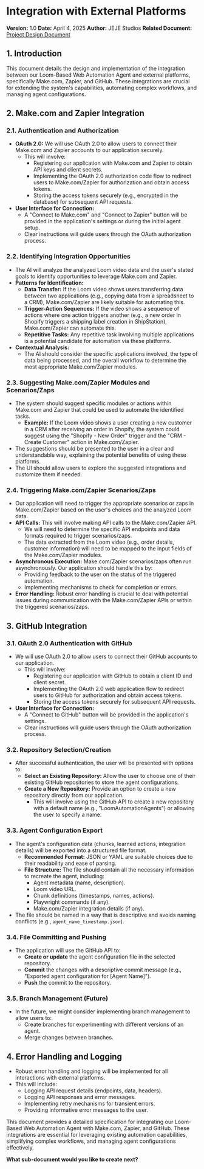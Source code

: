 # Integration with External Platforms

**Version:** 1.0
**Date:** April 4, 2025
**Author:** JEJE Studios
**Related Document:** [Project Design Document](./README.md)

## 1. Introduction

This document details the design and implementation of the integration between our Loom-Based Web Automation Agent and external platforms, specifically Make.com, Zapier, and GitHub. These integrations are crucial for extending the system's capabilities, automating complex workflows, and managing agent configurations.

## 2. Make.com and Zapier Integration

### 2.1. Authentication and Authorization

* **OAuth 2.0:** We will use OAuth 2.0 to allow users to connect their Make.com and Zapier accounts to our application securely.
    * This will involve:
        * Registering our application with Make.com and Zapier to obtain API keys and client secrets.
        * Implementing the OAuth 2.0 authorization code flow to redirect users to Make.com/Zapier for authorization and obtain access tokens.
        * Storing the access tokens securely (e.g., encrypted in the database) for subsequent API requests.
* **User Interface for Connection:**
    * A "Connect to Make.com" and "Connect to Zapier" button will be provided in the application's settings or during the initial agent setup.
    * Clear instructions will guide users through the OAuth authorization process.

### 2.2. Identifying Integration Opportunities

* The AI will analyze the analyzed Loom video data and the user's stated goals to identify opportunities to leverage Make.com and Zapier.
* **Patterns for Identification:**
    * **Data Transfer:** If the Loom video shows users transferring data between two applications (e.g., copying data from a spreadsheet to a CRM), Make.com/Zapier are likely suitable for automating this.
    * **Trigger-Action Sequences:** If the video shows a sequence of actions where one action triggers another (e.g., a new order in Shopify triggers a shipping label creation in ShipStation), Make.com/Zapier can automate this.
    * **Repetitive Tasks:** Any repetitive task involving multiple applications is a potential candidate for automation via these platforms.
* **Contextual Analysis:**
    * The AI should consider the specific applications involved, the type of data being processed, and the overall workflow to determine the most appropriate Make.com/Zapier modules.

### 2.3. Suggesting Make.com/Zapier Modules and Scenarios/Zaps

* The system should suggest specific modules or actions within Make.com and Zapier that could be used to automate the identified tasks.
    * **Example:** If the Loom video shows a user creating a new customer in a CRM after receiving an order in Shopify, the system could suggest using the "Shopify - New Order" trigger and the "CRM - Create Customer" action in Make.com/Zapier.
* The suggestions should be presented to the user in a clear and understandable way, explaining the potential benefits of using these platforms.
* The UI should allow users to explore the suggested integrations and customize them if needed.

### 2.4. Triggering Make.com/Zapier Scenarios/Zaps

* Our application will need to trigger the appropriate scenarios or zaps in Make.com/Zapier based on the user's choices and the analyzed Loom data.
* **API Calls:** This will involve making API calls to the Make.com/Zapier API.
    * We will need to determine the specific API endpoints and data formats required to trigger scenarios/zaps.
    * The data extracted from the Loom video (e.g., order details, customer information) will need to be mapped to the input fields of the Make.com/Zapier modules.
* **Asynchronous Execution:** Make.com/Zapier scenarios/zaps often run asynchronously. Our application should handle this by:
    * Providing feedback to the user on the status of the triggered automation.
    * Implementing mechanisms to check for completion or errors.
* **Error Handling:** Robust error handling is crucial to deal with potential issues during communication with the Make.com/Zapier APIs or within the triggered scenarios/zaps.

## 3. GitHub Integration

### 3.1. OAuth 2.0 Authentication with GitHub

* We will use OAuth 2.0 to allow users to connect their GitHub accounts to our application.
    * This will involve:
        * Registering our application with GitHub to obtain a client ID and client secret.
        * Implementing the OAuth 2.0 web application flow to redirect users to GitHub for authorization and obtain access tokens.
        * Storing the access tokens securely for subsequent API requests.
* **User Interface for Connection:**
    * A "Connect to GitHub" button will be provided in the application's settings.
    * Clear instructions will guide users through the OAuth authorization process.

### 3.2. Repository Selection/Creation

* After successful authentication, the user will be presented with options to:
    * **Select an Existing Repository:** Allow the user to choose one of their existing GitHub repositories to store the agent configurations.
    * **Create a New Repository:** Provide an option to create a new repository directly from our application.
        * This will involve using the GitHub API to create a new repository with a default name (e.g., "LoomAutomationAgents") or allowing the user to specify a name.

### 3.3. Agent Configuration Export

* The agent's configuration data (chunks, learned actions, integration details) will be exported into a structured file format.
    * **Recommended Format:** JSON or YAML are suitable choices due to their readability and ease of parsing.
    * **File Structure:** The file should contain all the necessary information to recreate the agent, including:
        * Agent metadata (name, description).
        * Loom video URL.
        * Chunk definitions (timestamps, names, actions).
        * Playwright commands (if any).
        * Make.com/Zapier integration details (if any).
* The file should be named in a way that is descriptive and avoids naming conflicts (e.g., `agent_name_timestamp.json`).

### 3.4. File Committing and Pushing

* The application will use the GitHub API to:
    * **Create or update** the agent configuration file in the selected repository.
    * **Commit** the changes with a descriptive commit message (e.g., "Exported agent configuration for [Agent Name]").
    * **Push** the commit to the repository.

### 3.5. Branch Management (Future)

* In the future, we might consider implementing branch management to allow users to:
    * Create branches for experimenting with different versions of an agent.
    * Merge changes between branches.

## 4. Error Handling and Logging

* Robust error handling and logging will be implemented for all interactions with external platforms.
* This will include:
    * Logging API request details (endpoints, data, headers).
    * Logging API responses and error messages.
    * Implementing retry mechanisms for transient errors.
    * Providing informative error messages to the user.

This document provides a detailed specification for integrating our Loom-Based Web Automation Agent with Make.com, Zapier, and GitHub. These integrations are essential for leveraging existing automation capabilities, simplifying complex workflows, and managing agent configurations effectively.

**What sub-document would you like to create next?**